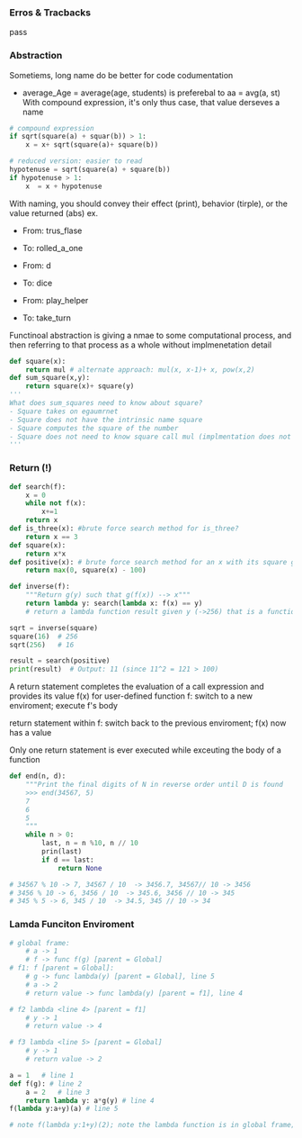 ### Erros & Tracbacks
pass
### Abstraction
Sometiems, long name do be better for code codumentation
- average_Age = average(age, students) is preferebal to aa = avg(a, st)
With compound expression, it's only thus case, that value derseves a name
```python
# compound expression
if sqrt(square(a) + squar(b)) > 1:
    x = x+ sqrt(square(a)+ square(b))

# reduced version: easier to read
hypotenuse = sqrt(square(a) + square(b))
if hypotenuse > 1:
    x  = x + hypotenuse
```

With naming, you should convey their effect (print), behavior (tirple), or the value returned (abs)
ex. 
- From:  trus_flase
- To: rolled_a_one

- From: d
- To: dice

- From: play_helper
- To: take_turn

Functinoal abstraction is giving a nmae to some computational process, and then referring to that process as a whole without implmenetation detail
```python
def square(x):
    return mul # alternate approach: mul(x, x-1)+ x, pow(x,2)
def sum_square(x,y):
    return square(x)+ square(y) 
'''
What does sum_squares need to know about square?
- Square takes on egaumrnet
- Square does not have the intrinsic name square
- Square computes the square of the number
- Square does not need to know square call mul (implmentation does not matter)
'''
```
### Return (!)
```python
def search(f):
    x = 0
    while not f(x):
        x+=1
    return x
def is_three(x): #brute force search method for is_three?
    return x == 3
def square(x): 
    return x*x
def positive(x): # brute force search method for an x with its square greater than 100 using the fact that 0 is a false value
    return max(0, square(x) - 100)

def inverse(f):
    """Return g(y) such that g(f(x)) --> x"""
    return lambda y: search(lambda x: f(x) == y) 
    # return a lambda function result given y (->256) that is a function of search method (-> x++ until condition met; e.g. f(x) = y) with parameter of a function given an x such that f(x) (->sqaure(x)) is equal to y (->256)

sqrt = inverse(square)
square(16)  # 256
sqrt(256)   # 16

result = search(positive)
print(result)  # Output: 11 (since 11^2 = 121 > 100)

```
A return statement completes the evaluation of a call expression and provides its value f(x) for user-defined function f: switch to a new enviroment; execute f's body

return statement within f: switch back to the previous enviroment; f(x) now has a value

Only one return statement is ever executed while exceuting the body of a function
```python
def end(n, d):
    """Print the final digits of N in reverse order until D is found
    >>> end(34567, 5)
    7
    6
    5
    """
    while n > 0:
        last, n = n %10, n // 10    
        prin(last)
        if d == last:
            return None

# 34567 % 10 -> 7, 34567 / 10  -> 3456.7, 34567// 10 -> 3456
# 3456 % 10 -> 6, 3456 / 10  -> 345.6, 3456 // 10 -> 345
# 345 % 5 -> 6, 345 / 10  -> 34.5, 345 // 10 -> 34

```
### Lamda Funciton Enviroment
```python
# global frame: 
    # a -> 1
    # f -> func f(g) [parent = Global]
# f1: f [parent = Global]:
    # g -> func lambda(y) [parent = Global], line 5
    # a -> 2
    # return value -> func lambda(y) [parent = f1], line 4

# f2 lambda <line 4> [parent = f1]
    # y -> 1
    # return value -> 4

# f3 lambda <line 5> [parent = Global]
    # y -> 1
    # return value -> 2

a = 1   # line 1
def f(g): # line 2
    a = 2   # line 3
    return lambda y: a*g(y) # line 4
f(lambda y:a+y)(a) # line 5

# note f(lambda y:1+y)(2); note the lambda function is in global frame; lambda y:1+y  evaluate to y = y:1 + a:1 becuase y is not specified so only a as the global variable is referred
```